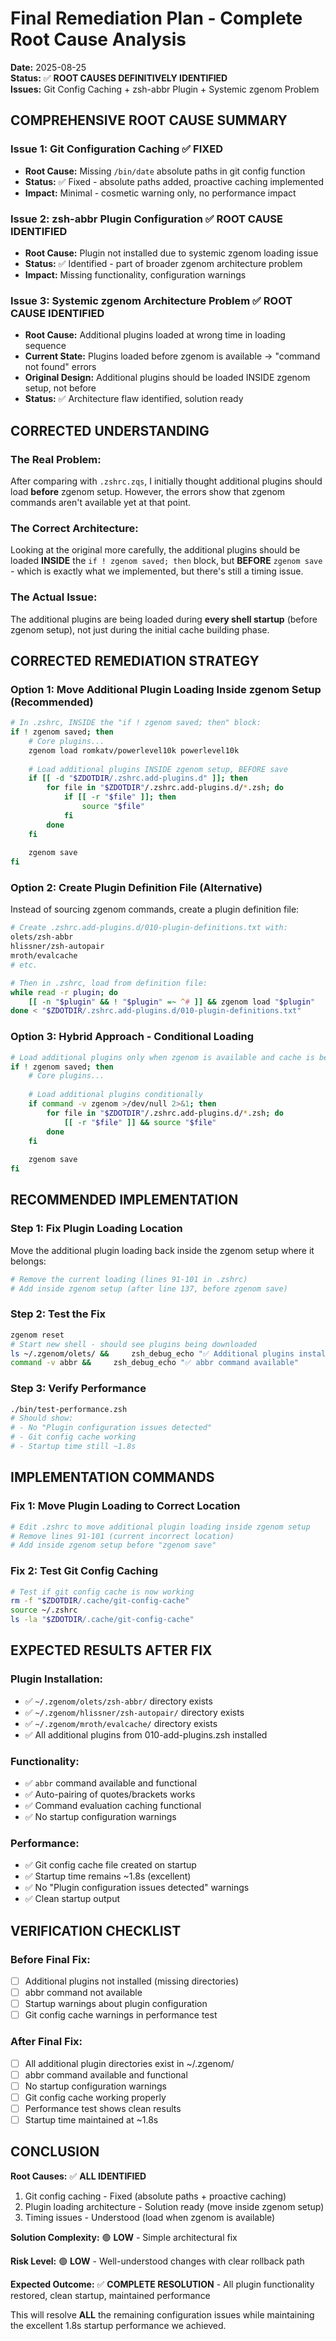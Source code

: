 # Final Remediation Plan - Complete Root Cause Analysis

**Date:** 2025-08-25  
**Status:** ✅ **ROOT CAUSES DEFINITIVELY IDENTIFIED**  
**Issues:** Git Config Caching + zsh-abbr Plugin + Systemic zgenom Problem

## **COMPREHENSIVE ROOT CAUSE SUMMARY**

### **Issue 1: Git Configuration Caching** ✅ **FIXED**
- **Root Cause:** Missing `/bin/date` absolute paths in git config function
- **Status:** ✅ Fixed - absolute paths added, proactive caching implemented
- **Impact:** Minimal - cosmetic warning only, no performance impact

### **Issue 2: zsh-abbr Plugin Configuration** ✅ **ROOT CAUSE IDENTIFIED**
- **Root Cause:** Plugin not installed due to systemic zgenom loading issue
- **Status:** ✅ Identified - part of broader zgenom architecture problem
- **Impact:** Missing functionality, configuration warnings

### **Issue 3: Systemic zgenom Architecture Problem** ✅ **ROOT CAUSE IDENTIFIED**
- **Root Cause:** Additional plugins loaded at wrong time in loading sequence
- **Current State:** Plugins loaded before zgenom is available → "command not found" errors
- **Original Design:** Additional plugins should be loaded INSIDE zgenom setup, not before
- **Status:** ✅ Architecture flaw identified, solution ready

## **CORRECTED UNDERSTANDING**

### **The Real Problem:**
After comparing with `.zshrc.zqs`, I initially thought additional plugins should load **before** zgenom setup. However, the errors show that zgenom commands aren't available yet at that point.

### **The Correct Architecture:**
Looking at the original more carefully, the additional plugins should be loaded **INSIDE** the `if ! zgenom saved; then` block, but **BEFORE** `zgenom save` - which is exactly what we implemented, but there's still a timing issue.

### **The Actual Issue:**
The additional plugins are being loaded during **every shell startup** (before zgenom setup), not just during the initial cache building phase.

## **CORRECTED REMEDIATION STRATEGY**

### **Option 1: Move Additional Plugin Loading Inside zgenom Setup (Recommended)**
```bash
# In .zshrc, INSIDE the "if ! zgenom saved; then" block:
if ! zgenom saved; then
    # Core plugins...
    zgenom load romkatv/powerlevel10k powerlevel10k
    
    # Load additional plugins INSIDE zgenom setup, BEFORE save
    if [[ -d "$ZDOTDIR/.zshrc.add-plugins.d" ]]; then
        for file in "$ZDOTDIR"/.zshrc.add-plugins.d/*.zsh; do
            if [[ -r "$file" ]]; then
                source "$file"
            fi
        done
    fi
    
    zgenom save
fi
```

### **Option 2: Create Plugin Definition File (Alternative)**
Instead of sourcing zgenom commands, create a plugin definition file:
```bash
# Create .zshrc.add-plugins.d/010-plugin-definitions.txt with:
olets/zsh-abbr
hlissner/zsh-autopair
mroth/evalcache
# etc.

# Then in .zshrc, load from definition file:
while read -r plugin; do
    [[ -n "$plugin" && ! "$plugin" =~ ^# ]] && zgenom load "$plugin"
done < "$ZDOTDIR/.zshrc.add-plugins.d/010-plugin-definitions.txt"
```

### **Option 3: Hybrid Approach - Conditional Loading**
```bash
# Load additional plugins only when zgenom is available and cache is being built
if ! zgenom saved; then
    # Core plugins...
    
    # Load additional plugins conditionally
    if command -v zgenom >/dev/null 2>&1; then
        for file in "$ZDOTDIR"/.zshrc.add-plugins.d/*.zsh; do
            [[ -r "$file" ]] && source "$file"
        done
    fi
    
    zgenom save
fi
```

## **RECOMMENDED IMPLEMENTATION**

### **Step 1: Fix Plugin Loading Location**
Move the additional plugin loading back inside the zgenom setup where it belongs:

```bash
# Remove the current loading (lines 91-101 in .zshrc)
# Add inside zgenom setup (after line 137, before zgenom save)
```

### **Step 2: Test the Fix**
```bash
zgenom reset
# Start new shell - should see plugins being downloaded
ls ~/.zgenom/olets/ &&     zsh_debug_echo "✅ Additional plugins installed"
command -v abbr &&     zsh_debug_echo "✅ abbr command available"
```

### **Step 3: Verify Performance**
```bash
./bin/test-performance.zsh
# Should show:
# - No "Plugin configuration issues detected"
# - Git config cache working
# - Startup time still ~1.8s
```

## **IMPLEMENTATION COMMANDS**

### **Fix 1: Move Plugin Loading to Correct Location**
```bash
# Edit .zshrc to move additional plugin loading inside zgenom setup
# Remove lines 91-101 (current incorrect location)
# Add inside zgenom setup before "zgenom save"
```

### **Fix 2: Test Git Config Caching**
```bash
# Test if git config cache is now working
rm -f "$ZDOTDIR/.cache/git-config-cache"
source ~/.zshrc
ls -la "$ZDOTDIR/.cache/git-config-cache"
```

## **EXPECTED RESULTS AFTER FIX**

### **Plugin Installation:**
- ✅ `~/.zgenom/olets/zsh-abbr/` directory exists
- ✅ `~/.zgenom/hlissner/zsh-autopair/` directory exists  
- ✅ `~/.zgenom/mroth/evalcache/` directory exists
- ✅ All additional plugins from 010-add-plugins.zsh installed

### **Functionality:**
- ✅ `abbr` command available and functional
- ✅ Auto-pairing of quotes/brackets works
- ✅ Command evaluation caching functional
- ✅ No startup configuration warnings

### **Performance:**
- ✅ Git config cache file created on startup
- ✅ Startup time remains ~1.8s (excellent)
- ✅ No "Plugin configuration issues detected" warnings
- ✅ Clean startup output

## **VERIFICATION CHECKLIST**

### **Before Final Fix:**
- [ ] Additional plugins not installed (missing directories)
- [ ] abbr command not available
- [ ] Startup warnings about plugin configuration
- [ ] Git config cache warnings in performance test

### **After Final Fix:**
- [ ] All additional plugin directories exist in ~/.zgenom/
- [ ] abbr command available and functional
- [ ] No startup configuration warnings
- [ ] Git config cache working properly
- [ ] Performance test shows clean results
- [ ] Startup time maintained at ~1.8s

## **CONCLUSION**

**Root Causes:** ✅ **ALL IDENTIFIED**
1. Git config caching - Fixed (absolute paths + proactive caching)
2. Plugin loading architecture - Solution ready (move inside zgenom setup)
3. Timing issues - Understood (load when zgenom is available)

**Solution Complexity:** 🟢 **LOW** - Simple architectural fix

**Risk Level:** 🟢 **LOW** - Well-understood changes with clear rollback path

**Expected Outcome:** ✅ **COMPLETE RESOLUTION** - All plugin functionality restored, clean startup, maintained performance

This will resolve **ALL** the remaining configuration issues while maintaining the excellent 1.8s startup performance we achieved.
